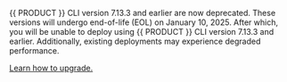 <Important>

{{ PRODUCT }} CLI version 7.13.3 and earlier are now deprecated. These versions will undergo end-of-life (EOL) on January 10, 2025. After which, you will be unable to deploy using {{ PRODUCT }} CLI version 7.13.3 and earlier. Additionally, existing deployments may experience degraded performance. 

[Learn how to upgrade.](/applications/performance/cdn_as_code/cli#installation)

</Important>
<!--
<Callout type="important">

Upgrading from {{ PRODUCT }} {{ PRODUCT_APPLICATIONS }} version 6 or earlier may require significant changes to your CDN-as-code configuration as certain core legacy components have limited support. [View our upgrading guide.](/applications/v7/upgrading)

</Callout>
-->
